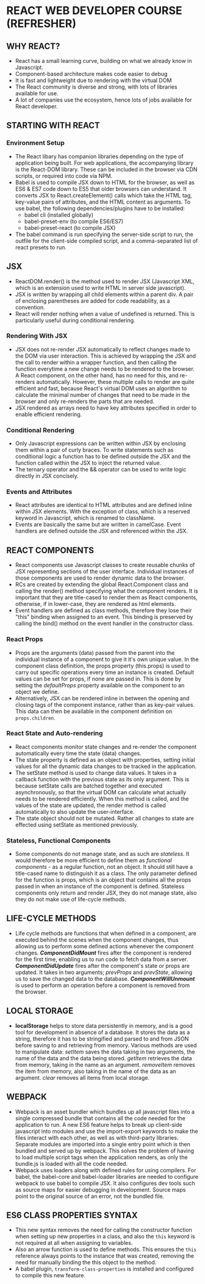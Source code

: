 # REACT WEB DEVELOPER COURSE (REFRESHER)

## WHY REACT?
* React has a small learning curve, building on what we already know in Javascript.
* Component-based architecture makes code easier to debug
* It is fast and lightweight due to rendering with the virtual DOM
* The React community is diverse and strong, with lots of libraries available for use.
* A lot of companies use the ecosystem, hence lots of jobs available for React developer.

## STARTING WITH REACT
### Environment Setup
 * The React libary has companion libraries depending on the type of application being built.  For web applications, the accompanying library is the React-DOM library. These can be included in the browser via CDN scripts, or required into code via NPM.
* Babel is used to compile JSX down to HTML for the browser, as well as ES6 & ES7 code down to ES5 that older browsers can understand. It converts JSX to React.createElement() calls which take the HTML tag, key-value pairs of attributes, and the HTML content as arguments. To use babel, the following dependencies/plugins have to be installed:
    * babel cli (installed globally)
    * babel-preset-env (to compile ES6/ES7)
    * babel-preset-react (to compile JSX)
* The babel command is run specifying the server-side script to run, the outfile for the client-side compiled script, and a comma-separated list of react presets to run.

## JSX
* ReactDOM.render() is the method used to render JSX (Javascript XML, which is an extension used to write HTML in server side javascript).
* JSX is written by wrapping all child elements within a parent div. A pair of enclosing parentheses are added for code readability, as a convention.
* React will render nothing when a value of undefined is returned. This is particularly useful during conditional rendering.
### Rendering With JSX
* JSX does not re-render JSX automatically to reflect changes made to the DOM via user interaction. This is achieved by wrapping the JSX and the call to render within a wrapper function, and then calling the function everytime a new change needs to be rendered to the browser. A React component, on the other hand, has no need for this, and re-renders automatically. However, these multiple calls to render are quite efficient and fast, because React's virtual DOM uses an algorithm to calculate the minimal number of changes that need to be made in the browser and only re-renders the parts that are needed.
* JSX rendered as arrays need to have key attributes specified in order to enable efficient rendering.
### Conditional Rendering
* Only Javascript expressions can be written within JSX by enclosing them within a pair of curly braces. To write statements such as conditional logic a function has to be defined outside the JSX and the function called within the JSX to inject the returned value.
* The ternary operator and the && operator can be used to write logic directly in JSX concisely.
### Events and Attributes
* React attributes are identical to HTML attributes and are defined inline within JSX elements. With the exception of class, which is a reserved keyword in Javascript, which is renamed to className.
* Events are basically the same but are written in camelCase. Event handlers are defined outside the JSX and referenced within the JSX.

## REACT COMPONENTS
* React components use Javascript classes to create reusable chunks of JSX representing sections of the user interface. Individual instances of those components are used to render dynamic data to the browser.
* RCs are created by extending the global React.Component class and calling the render() method specifying what the component renders. It is important that they are title-cased to render them as React components, otherwise, if in lower-case, they are rendered as html elements.
* Event handlers are defined as class methods, therefore they lose their "this" binding when assigned to an event. This binding is preserved by calling the bind() method on the event handler in the constructor class.
### React Props
* Props are the arguments (data) passed from the parent into the individual instance of a component to give it it's own unique value. In the component class definition, the props property (this.props) is used to carry out specific operations every time an instance is created. Default values can be set for props, if none are passed in. This is done by setting the *defaultProps* property available on the component to an object we define.
* Alternatively, JSX can be rendered inline in between the opening and closing tags of the component instance, rather than as key-pair values. This data can then be available in the component definition on `props.children`.
### React State and Auto-rendering
* React components monitor state changes and re-render the component automatically every time the state (data) changes.
* The state property is defined as an object with properties, setting initial values for all the dynamic data changes to be tracked in the application.
* The setState method is used to change data values. It takes in a callback function with the previous state as its only argument. This is because setState calls are batched together and executed asynchronously, so that the virtual DOM can calculate what actually needs to be rendered efficiently. When this method is called, and the values of the state are updated, the render method is called automatically to also update the user-interface.
* The state object should not be mutated. Rather all changes to state are effected using setState as mentioned previously.
### Stateless, Functional Components
* Some components do not manage state, and as such are *stateless*. It would therefore be more efficient to define them as *functional components* - as a regular function, not an object. It should still have a title-cased name to distinguish it as a class. The only parameter defined for the function is props, which is an object that contains all the props passed in when an instance of the component is defined. Stateless components only return and render JSX, they do not manage state, also they do not make use of life-cycle methods.

## LIFE-CYCLE METHODS
* Life cycle methods are functions that when defined in a component, are executed behind the scenes when the component changes, thus allowing us to perform some defined actions whenever the component changes. ***ComponentDidMount*** fires after the component is rendered for the first time, enabling us to run code to fetch data from a server. ***ComponentDidUpdate*** fires after the component's state or props are updated. It takes in two arguments; *prevProps* and *prevState*, allowing us to save the changed data to the database. ***ComponentWillUnmount*** is used to perform an operation before a component is removed from the browser.

## LOCAL STORAGE
* **localStorage** helps to store data persistently in memory, and is a good tool for development in absence of a database. It stores the data as a string, therefore it has to be stringified and parsed to and from JSON before saving to and retrieving from memory. Various methods are used to manipulate data: *setItem* saves the data taking in two arguments, the name of the data and the data being stored. *getItem* retrieves the data from memory, taking in the name as an argument. *removeItem* removes the item from memory, also taking in the name of the data as an argument. *clear* removes all items from local storage.

## WEBPACK
* Webpack is an asset bundler which bundles up all javascript files into a single compressed bundle that contains all the code needed for the application to run. A new ES6 feature helps to break up client-side javascript into modules and use the import-export keywords to make the files interact with each other, as well as with third-party libraries. Separate modules are imported into a single entry point which is then bundled and served up by webpack. This solves the problem of having to load multiple script tags when the application renders, as only the bundle.js is loaded with all the code needed.
* Webpack uses loaders along with defined rules for using compilers. For babel, the babel-core and babel-loader libraries are needed to configure webpack to use babel to compile JSX. It also configures dev tools such as source maps for easier debugging in development. Source maps point to the original source of an error, not the bundled file.

## ES6 CLASS PROPERTIES SYNTAX
* This new syntax removes the need for calling the constructor function when setting up new properties in a class, and also the `this` keyword is not required at all when assigning to variables.
* Also an arrow function is used to define methods. This ensures the `this` reference always points to the instance that was created, removing the need for manually binding the this object to the method.
* A babel plugin, `transform-class-properties` is installed and configured to compile this new feature.